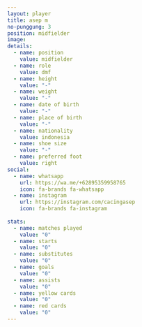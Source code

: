 ```yaml
---
layout: player
title: asep m
no-punggung: 3
position: midfielder
image:
details:
  - name: position
    value: midfielder
  - name: role
    value: dmf
  - name: height
    value: "-"
  - name: weight
    value: "-"
  - name: date of birth
    value: "-"
  - name: place of birth
    value: "-"
  - name: nationality
    value: indonesia
  - name: shoe size
    value: "-"
  - name: preferred foot
    value: right
social:
  - name: whatsapp
    url: https://wa.me/+62895359958765
    icon: fa-brands fa-whatsapp
  - name: instagram
    url: https://instagram.com/cacingasep
    icon: fa-brands fa-instagram
    
stats:
  - name: matches played
    value: "0"
  - name: starts
    value: "0"
  - name: substitutes
    value: "0"
  - name: goals
    value: "0"
  - name: assists
    value: "0"
  - name: yellow cards
    value: "0"
  - name: red cards
    value: "0"
---
```

